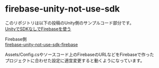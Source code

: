 # firebase-unity-not-use-sdk

このリポジトリは以下の投稿のUnity側のサンプルコード部分です。  
[UnityでSDKなしでFirebaseを使う](https://zenn.dev/satouso/articles/c648d250553170)

Firebase側  
[firebase-unity-not-use-sdk-firebase](https://github.com/satouso0401/firebase-unity-not-use-sdk-firebase)

Assets/Config.csやソースコード上のFirebaseのURLなどをFirebaseで作ったプロジェクトに合わせた設定に適宜変更すると動くようになっています。

